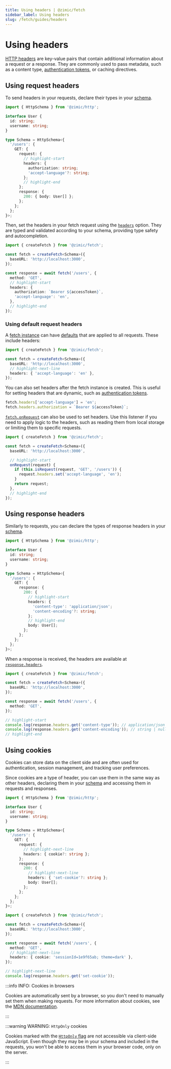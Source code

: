 ```yaml
---
title: Using headers | @zimic/fetch
sidebar_label: Using headers
slug: /fetch/guides/headers
---
```


# Using headers

[HTTP headers](https://developer.mozilla.org/docs/Web/HTTP/Reference/Headers) are key-value pairs that contain
additional information about a request or a response. They are commonly used to pass metadata, such as a content type,
[authentication tokens](/docs/zimic-fetch/guides/5-authentication.md), or caching directives.

## Using request headers

To send headers in your requests, declare their types in your [schema](/docs/zimic-http/guides/1-schemas.md).

```ts title='schema.ts'
import { HttpSchema } from '@zimic/http';

interface User {
  id: string;
  username: string;
}

type Schema = HttpSchema<{
  '/users': {
    GET: {
      request: {
        // highlight-start
        headers: {
          authorization: string;
          'accept-language'?: string;
        };
        // highlight-end
      };
      response: {
        200: { body: User[] };
      };
    };
  };
}>;
```

Then, set the headers in your fetch request using the [`headers`](/docs/zimic-fetch/api/1-create-fetch.md) option. They
are typed and validated according to your schema, providing type safety and autocompletion.

```ts
import { createFetch } from '@zimic/fetch';

const fetch = createFetch<Schema>({
  baseURL: 'http://localhost:3000',
});

const response = await fetch('/users', {
  method: 'GET',
  // highlight-start
  headers: {
    authorization: `Bearer ${accessToken}`,
    'accept-language': 'en',
  },
  // highlight-end
});
```

### Using default request headers

A [fetch instance](/docs/zimic-fetch/api/2-fetch.md) can have [defaults](/docs/zimic-fetch/api/2-fetch.md#fetchdefaults)
that are applied to all requests. These include headers:

```ts
import { createFetch } from '@zimic/fetch';

const fetch = createFetch<Schema>({
  baseURL: 'http://localhost:3000',
  // highlight-next-line
  headers: { 'accept-language': 'en' },
});
```

You can also set headers after the fetch instance is created. This is useful for setting headers that are dynamic, such
as [authentication tokens](/docs/zimic-fetch/guides/5-authentication.md).

```ts
fetch.headers['accept-language'] = 'en';
fetch.headers.authorization = `Bearer ${accessToken}`;
```

[`fetch.onRequest`](/docs/zimic-fetch/api/2-fetch.md#fetchonrequest) can also be used to set headers. Use this listener
if you need to apply logic to the headers, such as reading them from local storage or limiting them to specific
requests.

```ts
import { createFetch } from '@zimic/fetch';

const fetch = createFetch<Schema>({
  baseURL: 'http://localhost:3000',

  // highlight-start
  onRequest(request) {
    if (this.isRequest(request, 'GET', '/users')) {
      request.headers.set('accept-language', 'en');
    }
    return request;
  },
  // highlight-end
});
```

## Using response headers

Similarly to requests, you can declare the types of response headers in your
[schema](/docs/zimic-http/guides/1-schemas.md).

```ts title='schema.ts'
import { HttpSchema } from '@zimic/http';

interface User {
  id: string;
  username: string;
}

type Schema = HttpSchema<{
  '/users': {
    GET: {
      response: {
        200: {
          // highlight-start
          headers: {
            'content-type': 'application/json';
            'content-encoding'?: string;
          };
          // highlight-end
          body: User[];
        };
      };
    };
  };
}>;
```

When a response is received, the headers are available at
[`response.headers`](/docs/zimic-fetch/api/4-fetch-response.md).

```ts
import { createFetch } from '@zimic/fetch';

const fetch = createFetch<Schema>({
  baseURL: 'http://localhost:3000',
});

const response = await fetch('/users', {
  method: 'GET',
});

// highlight-start
console.log(response.headers.get('content-type')); // application/json
console.log(response.headers.get('content-encoding')); // string | null
// highlight-end
```

## Using cookies

Cookies can store data on the client side and are often used for authentication, session management, and tracking user
preferences.

Since cookies are a type of header, you can use them in the same way as other headers, declaring them in your
[schema](/docs/zimic-http/guides/1-schemas.md) and accessing them in requests and responses.

```ts title='schema.ts'
import { HttpSchema } from '@zimic/http';

interface User {
  id: string;
  username: string;
}

type Schema = HttpSchema<{
  '/users': {
    GET: {
      request: {
        // highlight-next-line
        headers: { cookie?: string };
      };
      response: {
        200: {
          // highlight-next-line
          headers: { 'set-cookie'?: string };
          body: User[];
        };
      };
    };
  };
}>;
```

```ts
import { createFetch } from '@zimic/fetch';

const fetch = createFetch<Schema>({
  baseURL: 'http://localhost:3000',
});

const response = await fetch('/users', {
  method: 'GET',
  // highlight-next-line
  headers: { cookie: 'sessionId=1e9f65ab; theme=dark' },
});

// highlight-next-line
console.log(response.headers.get('set-cookie'));
```

:::info INFO: <span>Cookies in browsers</span>

Cookies are automatically sent by a browser, so you don't need to manually set them when making requests. For more
information about cookies, see the [MDN documentation](https://developer.mozilla.org/docs/Web/HTTP/Guides/Cookies).

:::

:::warning WARNING: <span>`HttpOnly` cookies</span>

Cookies marked with the
[`HttpOnly` flag](https://developer.mozilla.org/docs/Web/HTTP/Reference/Headers/Set-Cookie#httponly) are not accessible
via client-side JavaScript. Even though they may be in your schema and included in the requests, you won't be able to
access them in your browser code, only on the server.

:::
